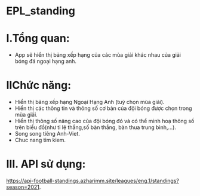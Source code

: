 # EPL_standing

# I.Tổng quan:
- App sẽ hiển thị bảng xếp hạng của các mùa giải khác nhau của giải bóng đá ngoại hạng anh.
# IIChức năng:
- Hiển thị bảng xếp hạng Ngoại Hạng Anh (tuỳ chọn mùa giải).
- Hiển thị các thông tin và thông số cơ bản của đội bóng được chọn trong mùa giải.
- Hiển thị thông số nâng cao của đội bóng đó và có thể minh hoạ thông số trên biểu đồ(như tỉ lệ thắng,số bàn thắng, bàn thua trung bình,...).
- Song song tiêng Anh-Viet.
- Chuc nang tim kiem.
# III. API sử dụng:
https://api-football-standings.azharimm.site/leagues/eng.1/standings?season=2021.
